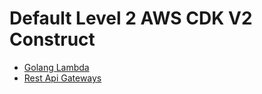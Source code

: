 # Default Level 2 AWS CDK V2 Construct

- [Golang Lambda](./lambda/README.md)
- [Rest Api Gateways](./apigateway/README.md)
